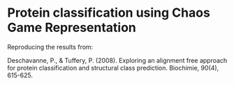 # Protein classification using Chaos Game Representation

Reproducing the results from:

Deschavanne, P., & Tuffery, P. (2008). Exploring an alignment free approach
for protein classification and structural class prediction.
Biochimie, 90(4), 615-625.